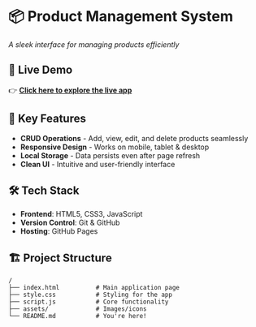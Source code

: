 # 📦 Product Management System  

*A sleek interface for managing products efficiently*  

## 🔗 Live Demo  
👉 **[Click here to explore the live app](https://rajsingh89.github.io/Product-Managment-System/)** 

## 🚀 Key Features  
- **CRUD Operations** - Add, view, edit, and delete products seamlessly  
- **Responsive Design** - Works on mobile, tablet & desktop  
- **Local Storage** - Data persists even after page refresh  
- **Clean UI** - Intuitive and user-friendly interface  

## 🛠️ Tech Stack  
- **Frontend**: HTML5, CSS3, JavaScript  
- **Version Control**: Git & GitHub  
- **Hosting**: GitHub Pages  

## 🏗️ Project Structure  
```plaintext
/
├── index.html          # Main application page  
├── style.css           # Styling for the app  
├── script.js           # Core functionality  
├── assets/             # Images/icons  
└── README.md           # You're here!  
